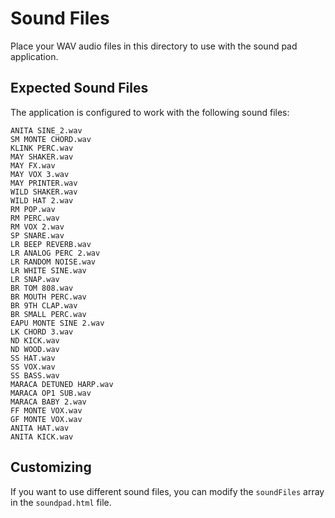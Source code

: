 # Sound Files

Place your WAV audio files in this directory to use with the sound pad application.

## Expected Sound Files

The application is configured to work with the following sound files:

```
ANITA SINE_2.wav
SM MONTE CHORD.wav
KLINK PERC.wav
MAY SHAKER.wav
MAY FX.wav
MAY VOX 3.wav
MAY PRINTER.wav
WILD SHAKER.wav
WILD HAT 2.wav
RM POP.wav
RM PERC.wav
RM VOX 2.wav
SP SNARE.wav
LR BEEP REVERB.wav
LR ANALOG PERC 2.wav
LR RANDOM NOISE.wav
LR WHITE SINE.wav
LR SNAP.wav
BR TOM 808.wav
BR MOUTH PERC.wav
BR 9TH CLAP.wav
BR SMALL PERC.wav
EAPU MONTE SINE 2.wav
LK CHORD 3.wav
ND KICK.wav
ND WOOD.wav
SS HAT.wav
SS VOX.wav
SS BASS.wav
MARACA DETUNED HARP.wav
MARACA OP1 SUB.wav
MARACA BABY 2.wav
FF MONTE VOX.wav
GF MONTE VOX.wav
ANITA HAT.wav
ANITA KICK.wav
```

## Customizing

If you want to use different sound files, you can modify the `soundFiles` array in the `soundpad.html` file.